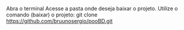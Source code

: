 Abra o terminal
Acesse a pasta onde deseja baixar o projeto.
Utilize o comando (baixar) o projeto: git clone https://github.com/bruunosergio/pooBD.git
